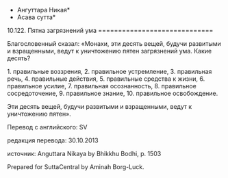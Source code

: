 * Ангуттара Никая*
* Асава сутта*

10\.122\. Пятна загрязнений ума
\=\=\=\=\=\=\=\=\=\=\=\=\=\=\=\=\=\=\=\=\=\=\=\=\=\=\=\=\=

Благословенный сказал: «Монахи, эти десять вещей, будучи развитыми и взращенными, ведут к уничтожению пятен загрязнений ума\. Какие десять?

1\. правильные воззрения,
2\. правильное устремление,
3\. правильная речь,
4\. правильные действия,
5\. правильные средства к жизни,
6\. правильное усилие,
7\. правильная осознанность,
8\. правильное сосредоточение,
9\. правильное знание,
10\. правильное освобождение\.

Эти десять вещей, будучи развитыми и взращенными, ведут к уничтожению пятен»\.

Перевод с английского: SV

редакция перевода: 30\.10\.2013

источник: Anguttara Nikaya by Bhikkhu Bodhi, p\. 1503

Prepared for SuttaCentral by Aminah Borg\-Luck\.